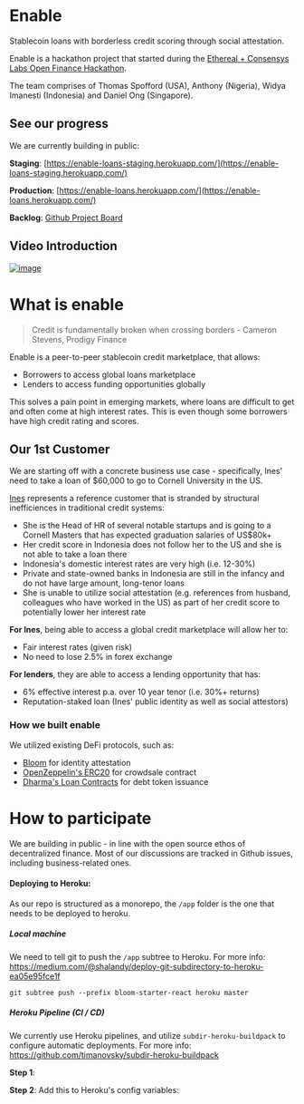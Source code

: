 # Enable

Stablecoin loans with borderless credit scoring through social attestation.

Enable is a hackathon project that started during the [Ethereal + Consensys Labs Open Finance Hackathon](https://www.buildandship.it/).

The team comprises of Thomas Spofford (USA), Anthony (Nigeria), Widya Imanesti (Indonesia) and Daniel Ong (Singapore).

## See our progress

We are currently building in public:

**Staging**: [https://enable-loans-staging.herokuapp.com/](https://enable-loans-staging.herokuapp.com/)

**Production**: [https://enable-loans.herokuapp.com/](https://enable-loans.herokuapp.com/)

**Backlog**: [Github Project Board](https://github.com/onggunhao/enable/projects/1)

## Video Introduction

[![image](https://user-images.githubusercontent.com/518024/56973331-35e9d600-6b9f-11e9-8e41-b88185cfdea7.png)](https://youtu.be/rDU8_ZXRZ0A)

# What is enable

> Credit is fundamentally broken when crossing borders - Cameron Stevens, Prodigy Finance

Enable is a peer-to-peer stablecoin credit marketplace, that allows:

- Borrowers to access global loans marketplace
- Lenders to access funding opportunities globally

This solves a pain point in emerging markets, where loans are difficult to get and often come at high interest rates. This is even though some borrowers have high credit rating and scores.

## Our 1st Customer

We are starting off with a concrete business use case - specifically, Ines' need to take a loan of \$60,000 to go to Cornell University in the US.

[Ines](https://www.linkedin.com/in/widya-imanesti) represents a reference customer that is stranded by structural inefficiences in traditional credit systems:

- She is the Head of HR of several notable startups and is going to a Cornell Masters that has expected graduation salaries of US\$80k+
- Her credit score in Indonesia does not follow her to the US and she is not able to take a loan there
- Indonesia's domestic interest rates are very high (i.e. 12-30%)
- Private and state-owned banks in Indonesia are still in the infancy and do not have large amount, long-tenor loans
- She is unable to utilize social attestation (e.g. references from husband, colleagues who have worked in the US) as part of her credit score to potentially lower her interest rate

**For Ines**, being able to access a global credit marketplace will allow her to:

- Fair interest rates (given risk)
- No need to lose 2.5% in forex exchange

**For lenders**, they are able to access a lending opportunity that has:

- 6% effective interest p.a. over 10 year tenor (i.e. 30%+ returns)
- Reputation-staked loan (Ines' public identity as well as social attestors)

### How we built enable

We utilized existing DeFi protocols, such as:

- [Bloom](https://bloom.co/) for identity attestation
- [OpenZeppelin's ERC20](https://github.com/OpenZeppelin/openzeppelin-solidity/blob/master/contracts/token/ERC20/ERC20.sol) for crowdsale contract
- [Dharma's Loan Contracts](https://dharmaprotocol.github.io/developer-docs/#/) for debt token issuance

# How to participate

We are building in public - in line with the open source ethos of decentralized finance. Most of our discussions are tracked in Github issues, including business-related ones.

#### Deploying to Heroku:

As our repo is structured as a monorepo, the `/app` folder is the one that needs to be deployed to heroku.

##### Local machine

We need to tell git to push the `/app` subtree to Heroku.
For more info: https://medium.com/@shalandy/deploy-git-subdirectory-to-heroku-ea05e95fce1f

```
git subtree push --prefix bloom-starter-react heroku master
```

##### Heroku Pipeline (CI / CD)

We currently use Heroku pipelines, and utilize `subdir-heroku-buildpack` to configure automatic deployments.
For more info: https://github.com/timanovsky/subdir-heroku-buildpack

**Step 1**:

**Step 2**: Add this to Heroku's config variables:
